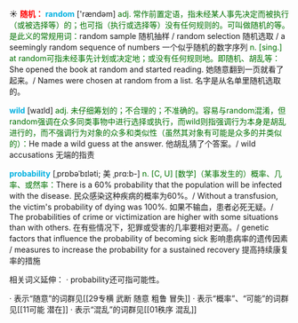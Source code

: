 ☀ <font color="red">**随机：**</font>
<font color="sky blue">**random**</font> ['rændəm] 
<font color="rgb(227, 108, 9)">adj. 常作前置定语，指未经某人事先决定而被执行（或被选择等）的；也可指（执行或选择等）没有任何规则的。可叫做随机的等。是此义的常规用词：</font>random sample 随机抽样 / random selection 随机选取 / a seemingly random sequence of numbers 一个似乎随机的数字序列 <font color="rgb(227, 108, 9)">n. [sing.] at random可指未经事先计划或决定地；或没有任何规则地。即随机、胡乱等：</font>She opened the book at random and started reading. 她随意翻到一页就看了起来。/ Names were chosen at random from a list. 名字是从名单里随机选取的。

<font color="sky blue">**wild**</font> [waɪld] 
<font color="rgb(227, 108, 9)">adj. 未仔细筹划的；不合理的；不准确的。容易与random混淆，但random强调在众多同类事物中进行选择或执行，而wild则指强调行为本身是胡乱进行的，而不强调行为对象的众多和类似性（虽然其对象有可能是众多的并类似的）：</font>He made a wild guess at the answer. 他胡乱猜了个答案。/ wild accusations 无端的指责
           
<font color="sky blue">**probability**</font> [ˌprɒbəˈbɪləti; 美 ˌprɑ:b-]
<font color="rgb(227, 108, 9)">n. [C, U] [数学]（某事发生的）概率、几率、或然率：</font>There is a 60% probability that the population will be infected with the disease. 民众感染这种疾病的概率为60%。/ Without a transfusion, the victim's probability of dying was 100%. 如果不输血，患者必死无疑。/ The probabilities of crime or victimization are higher with some situations than with others. 在有些情况下，犯罪或受害的几率要相对更高。/ genetic factors that influence the probability of becoming sick 影响患病率的遗传因素 / measures to increase the probability for a sustained recovery 提高持续康复率的措施

相关词义延伸：
· probability还可指可能性。 

· 表示“随意”的词群见[[29专横 武断 随意 粗鲁 冒失]]
· 表示“概率”、“可能”的词群见[[11可能 潜在]]
· 表示“混乱”的词群见[[01秩序 混乱]]
